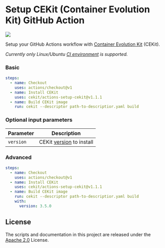Setup CEKit (Container Evolution Kit) GitHub Action
===============================
[<img src="https://github.com/cekit/actions-setup-cekit/workflows/Run%20action%20and%20validate%20environment/badge.svg" />](https://github.com/cekit/actions-setup-cekit/actions)

Setup your GitHub Actions workflow with [Container Evolution Kit](https://github.com/cekit/cekit/)
(CEKit).

_Currently only Linux/Ubuntu
[CI environment](https://help.github.com/en/github/automating-your-workflow-with-github-actions/virtual-environments-for-github-actions)
is supported._

### Basic

```yaml
steps:
  - name: Checkout
    uses: actions/checkout@v1
  - name: Install CEKit
    uses: cekit/actions-setup-cekit@v1.1.1
  - name: Build CEKit image
    run: cekit --descriptor path-to-descriptior.yaml build
```

### Optional input parameters

| Parameter     | Description                                                                    |
| ------------- | ------------------------------------------------------------------------------ |
| `version`     | CEKit [version](https://pypi.org/project/cekit/#history) to install            |

### Advanced

```yaml
steps:
  - name: Checkout
    uses: actions/checkout@v1
  - name: Install CEKit
    uses: cekit/actions-setup-cekit@v1.1.1
  - name: Build CEKit image
    run: cekit --descriptor path-to-descriptior.yaml build
    with:
      version: 3.5.0
```

## License

The scripts and documentation in this project are released under the [Apache 2.0](./LICENSE) License.